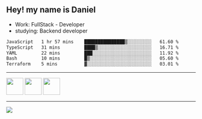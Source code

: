 ## Hey! my name is Daniel

- Work: FullStack - Developer
- studying: Backend developer

<!--START_SECTION:waka-->

```txt
JavaScript   1 hr 57 mins    ███████████████▒░░░░░░░░░   61.60 %
TypeScript   31 mins         ████▒░░░░░░░░░░░░░░░░░░░░   16.71 %
YAML         22 mins         ███░░░░░░░░░░░░░░░░░░░░░░   11.92 %
Bash         10 mins         █▒░░░░░░░░░░░░░░░░░░░░░░░   05.60 %
Terraform    5 mins          ▓░░░░░░░░░░░░░░░░░░░░░░░░   03.01 %
```

<!--END_SECTION:waka-->
    

<hr>
<div>
    <img height="45" src="https://img.icons8.com/color/48/000000/nodejs.png"/>
    <img height="45" src="https://www.vectorlogo.zone/logos/golang/golang-ar21.svg">
    <img height="45" src="https://www.vectorlogo.zone/logos/nestjs/nestjs-icon.svg">
</div>
<hr>
<div>
    <a href="https://www.linkedin.com/in/daniel-lucas-bb7b82193/" target="_blank">
        <img src="https://img.shields.io/badge/LinkedIn-0077B5?style=for-the-badge&logo=linkedin&logoColor=white">
    </a>
</div>
